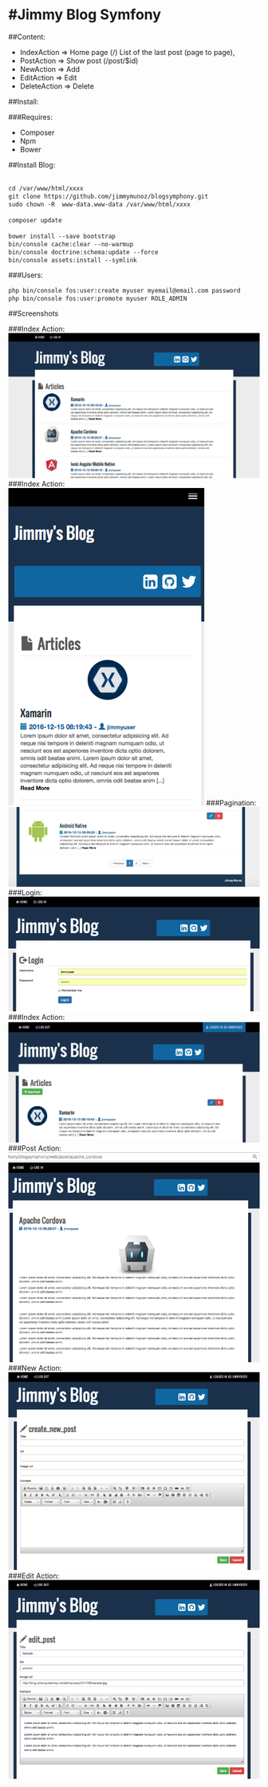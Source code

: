 #Jimmy Blog Symfony
=======

##Content:
	
- IndexAction => Home page (/) List of the last post (page to page),
- PostAction => Show post (/post/$id)
- NewAction => Add
- EditAction => Edit
- DeleteAction => Delete


##Install:

###Requires:
- Composer
- Npm
- Bower

##Install Blog:
```

cd /var/www/html/xxxx
git clone https://github.com/jimmymunoz/blogsymphony.git
sudo chown -R  www-data.www-data /var/www/html/xxxx

composer update

bower install --save bootstrap
bin/console cache:clear --no-warmup
bin/console doctrine:schema:update --force
bin/console assets:install --symlink
```

###Users:
```
php bin/console fos:user:create myuser myemail@email.com password
php bin/console fos:user:promote myuser ROLE_ADMIN
```

##Screenshots

###Index Action:
![Index Action](src/Jimmy/BlogBundle/Resources/public/screentshots/home.png?raw=true "Home")
###Index Action:
![Index Action](src/Jimmy/BlogBundle/Resources/public/screentshots/responsive.png?raw=true "Home Responsive")
###Pagination:
![Edit Action](src/Jimmy/BlogBundle/Resources/public/screentshots/pagination.png?raw=true "Pagination")
###Login:
![Login](src/Jimmy/BlogBundle/Resources/public/screentshots/login.png?raw=true "Login")
###Index Action:
![Index Action](src/Jimmy/BlogBundle/Resources/public/screentshots/home_loged.png?raw=true "Home logged")
###Post Action:
![Post Action](src/Jimmy/BlogBundle/Resources/public/screentshots/post_action.png?raw=true "View Post")
###New Action:
![New Action](src/Jimmy/BlogBundle/Resources/public/screentshots/new_post.png?raw=true "New Post")
###Edit Action:
![Edit Action](src/Jimmy/BlogBundle/Resources/public/screentshots/edit_post.png?raw=true "Edit Post")

